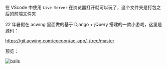 在 VScode 中使用 `Live Server` 在浏览器打开就可以玩了，这个文件夹是打包之后的前端文件夹



22 年暑假在 acwing 里面做的基于 Django + jQuery 搭建的一款小游戏，这里是源码：

https://git.acwing.com/cocoon/ac-app/-/tree/master



预览：

![balls](mark-img/balls.gif)
